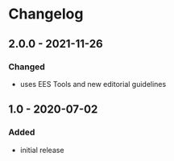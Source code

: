 # Changelog

## 2.0.0 - 2021-11-26

### Changed

- uses EES Tools and new editorial guidelines


## 1.0 - 2020-07-02

### Added

- initial release
